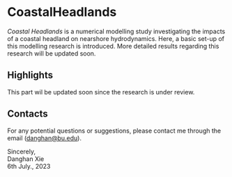 # CoastalHeadlands

*Coastal Headlands* is a numerical modelling study investigating the impacts of a coastal headland on nearshore hydrodynamics. Here, a basic set-up of this modelling research is introduced. More detailed results regarding this research will be updated soon.

## Highlights
This part wil be updated soon since the research is under review.

## Contacts
For any potential questions or suggestions, please contact me through the email (danghan@bu.edu).

Sincerely,<br/>
Danghan Xie<br/>
6th July., 2023 
